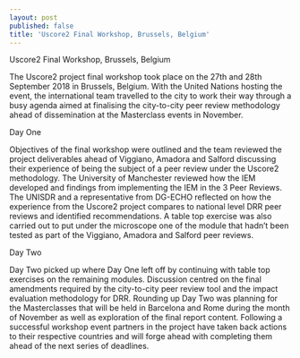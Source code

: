 ```yaml
---
layout: post
published: false
title: 'Uscore2 Final Workshop, Brussels, Belgium'
---
```

Uscore2 Final Workshop, Brussels, Belgium

The Uscore2 project final workshop took place on the 27th and 28th September 2018 in Brussels, Belgium. With the United Nations hosting the event, the international team travelled to the city to work their way through a busy agenda aimed at finalising the city-to-city peer review methodology ahead of dissemination at the Masterclass events in November.

Day One

Objectives of the final workshop were outlined and the team reviewed the project deliverables ahead of Viggiano, Amadora and Salford discussing their experience of being the subject of a peer review under the Uscore2 methodology. The University of Manchester reviewed how the IEM developed and findings from implementing the IEM in the 3 Peer Reviews. The UNISDR and a representative from DG-ECHO reflected on how the experience from the Uscore2 project compares to national level DRR peer reviews and identified recommendations. A table top exercise was also carried out to put under the microscope one of the module that hadn’t been tested as part of the Viggiano, Amadora and Salford peer reviews.

Day Two

Day Two picked up where Day One left off by continuing with table top exercises on the remaining modules. Discussion centred on the final amendments required by the city-to-city peer review tool and the impact evaluation methodology for DRR. Rounding up Day Two was planning for the Masterclasses that will be held in Barcelona and Rome during the month of November as well as exploration of the final report content.
Following a successful workshop event partners in the project have taken back actions to their respective countries and will forge ahead with completing them ahead of the next series of deadlines.


